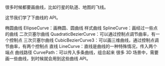 很多时候都要画曲线，比如行星的轨道、地图的飞线。

这节我们学了下曲线的 API。

椭圆曲线 EllipseCurve：画椭圆、圆曲线
样式曲线 SplineCurve：画经过一些点的曲线
二次贝塞尔曲线 QuadraticBezierCurve：可以通过控制点调节曲率，有一个控制点
三次贝塞尔曲线 CubicBezierCurve3：可以画三维曲线，通过控制点调节曲率，有两个控制点
直线 LineCurve：直线是曲线的一种特殊情况，传入两个端点
曲线路径 CurvePath：可以传入多条曲线，组合起来
很多 3D 场景中，需要画一些曲线，到时候就会用到这些曲线 API。
